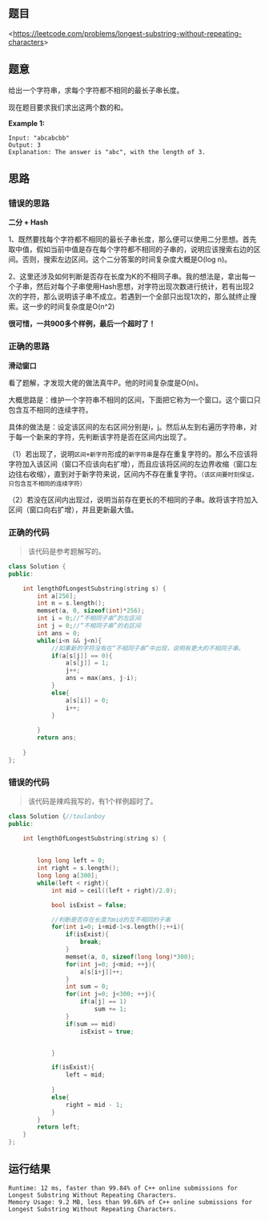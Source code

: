 ## 题目

<<https://leetcode.com/problems/longest-substring-without-repeating-characters>>

## 题意

给出一个字符串，求每个字符都不相同的最长子串长度。

现在题目要求我们求出这两个数的和。

**Example 1:**

```
Input: "abcabcbb"
Output: 3 
Explanation: The answer is "abc", with the length of 3. 
```

## 思路

### 错误的思路

**二分 + Hash**

1、既然要找每个字符都不相同的最长子串长度，那么便可以使用二分思想。首先取中值，假如当前中值是存在每个字符都不相同的子串的，说明应该搜索右边的区间。否则，搜索左边区间。这个二分答案的时间复杂度大概是O(log n)。

2、这里还涉及如何判断是否存在长度为K的不相同子串。我的想法是，拿出每一个子串，然后对每个子串使用Hash思想，对字符出现次数进行统计，若有出现2次的字符，那么说明该子串不成立。若遇到一个全部只出现1次的，那么就终止搜索。这一步的时间复杂度是O(n^2)

**很可惜，一共900多个样例，最后一个超时了！**

### 正确的思路

**滑动窗口**

看了题解，才发现大佬的做法真牛P。他的时间复杂度是O(n)。

大概思路是：维护一个字符串不相同的区间，下面把它称为一个窗口。这个窗口只包含互不相同的连续字符。

具体的做法是：设定该区间的左右区间分别是i，j。然后从左到右遍历字符串，对于每一个新来的字符，先判断该字符是否在区间内出现了。

（1）若出现了，说明`区间+新字符`形成的`新字符串`是存在重复字符的。那么不应该将字符加入该区间（窗口不应该向右扩增），而且应该将区间的左边界收缩（窗口左边往右收缩），直到对于新字符来说，区间内不存在重复字符。`（该区间要时刻保证，只包含互不相同的连续字符）`

（2）若没在区间内出现过，说明当前存在更长的不相同的子串。故将该字符加入区间（窗口向右扩增），并且更新最大值。

### 正确的代码

>  该代码是参考题解写的。

```c++
class Solution {
public:

    int lengthOfLongestSubstring(string s) {
        int a[256];
        int n = s.length();
        memset(a, 0, sizeof(int)*256);
        int i = 0;//“不相同子串”的左区间
        int j = 0;//“不相同子串”的右区间
        int ans = 0;
        while(i<n && j<n){
            //如果新的字符没有在“不相同子串”中出现，说明有更大的不相同子串。
            if(a[s[j]] == 0){
                a[s[j]] = 1;
                j++;
                ans = max(ans, j-i);
            }
            else{
                a[s[i]] = 0;
                i++;
            }
            
        }
        return ans;
        
    }
};

```

### 错误的代码

>  该代码是辣鸡我写的，有1个样例超时了。

```c++
class Solution {//toulanboy
public:

    int lengthOfLongestSubstring(string s) {
 
        
        long long left = 0;
        int right = s.length();
        long long a[300];
        while(left < right){
            int mid = ceil((left + right)/2.0);

            bool isExist = false;

            //判断是否存在长度为mid的互不相同的子串
            for(int i=0; i+mid-1<s.length();++i){
                if(isExist){
                    break;
                }
                memset(a, 0, sizeof(long long)*300);
                for(int j=0; j<mid; ++j){
                    a[s[i+j]]++;
                }
                int sum = 0;
                for(int j=0; j<300; ++j){
                    if(a[j] == 1)
                        sum += 1;
                }
                if(sum == mid)
                    isExist = true;


            }

            if(isExist){
                left = mid;
            
            }
            else{
                right = mid - 1;
            }
        }
        return left;
    }
};
```

## 运行结果

```
Runtime: 12 ms, faster than 99.84% of C++ online submissions for Longest Substring Without Repeating Characters.
Memory Usage: 9.2 MB, less than 99.68% of C++ online submissions for Longest Substring Without Repeating Characters.
```

